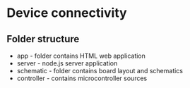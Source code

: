 # Device connectivity


## Folder structure

* app - folder contains HTML web application
* server - node.js server application
* schematic - folder contains board layout and schematics
* controller - contains microcontroller sources



